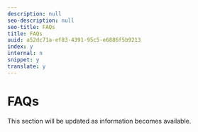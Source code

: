 ```yaml
---
description: null
seo-description: null
seo-title: FAQs
title: FAQs
uuid: a52dc71a-ef83-4391-95c5-e6886f5b9213
index: y
internal: n
snippet: y
translate: y
---
```


# FAQs

This section will be updated as information becomes available.
